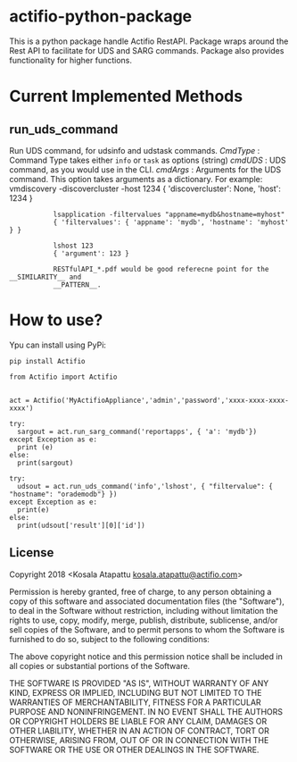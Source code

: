 # actifio-python-package

This is a python package handle Actifio RestAPI. Package wraps around the Rest API to facilitate for UDS and SARG commands. Package also provides functionality for higher functions.

# Current Implemented Methods


## run_uds_command 

Run UDS command, for udsinfo and udstask commands. 
  *CmdType* : Command Type takes either ```info``` or ```task``` as options (string)
  *cmdUDS*  : UDS command, as you would use in the CLI.
  *cmdArgs* : Arguments for the UDS command. This option takes arguments as a dictionary.
               For example: 
               vmdiscovery -discovercluster -host 1234 
               { 'discovercluster': None, 'host': 1234 }

               lsapplication -filtervalues "appname=mydb&hostname=myhost"
               { 'filtervalues': { 'appname': 'mydb', 'hostname': 'myhost' } }

               lshost 123
               { 'argument': 123 }

               RESTfulAPI_*.pdf would be good referecne point for the __SIMILARITY__ and 
               __PATTERN__.

# How to use?

Ypu can install using PyPi:

```
pip install Actifio
```


```
from Actifio import Actifio


act = Actifio('MyActifioAppliance','admin','password','xxxx-xxxx-xxxx-xxxx')

try:
  sargout = act.run_sarg_command('reportapps', { 'a': 'mydb'})
except Exception as e:
  print (e)
else:
  print(sargout) 

try: 
  udsout = act.run_uds_command('info','lshost', { "filtervalue": { "hostname": "orademodb"} })
except Exception as e:
  print(e)
else:
  print(udsout['result'][0]['id'])
```

License
-------

Copyright 2018 <Kosala Atapattu kosala.atapattu@actifio.com>

Permission is hereby granted, free of charge, to any person obtaining a copy of this software and associated documentation files (the "Software"), to deal in the Software without restriction, including without limitation the rights to use, copy, modify, merge, publish, distribute, sublicense, and/or sell copies of the Software, and to permit persons to whom the Software is furnished to do so, subject to the following conditions:

The above copyright notice and this permission notice shall be included in all copies or substantial portions of the Software.

THE SOFTWARE IS PROVIDED "AS IS", WITHOUT WARRANTY OF ANY KIND, EXPRESS OR IMPLIED, INCLUDING BUT NOT LIMITED TO THE WARRANTIES OF MERCHANTABILITY, FITNESS FOR A PARTICULAR PURPOSE AND NONINFRINGEMENT. IN NO EVENT SHALL THE AUTHORS OR COPYRIGHT HOLDERS BE LIABLE FOR ANY CLAIM, DAMAGES OR OTHER LIABILITY, WHETHER IN AN ACTION OF CONTRACT, TORT OR OTHERWISE, ARISING FROM, OUT OF OR IN CONNECTION WITH THE SOFTWARE OR THE USE OR OTHER DEALINGS IN THE SOFTWARE.
